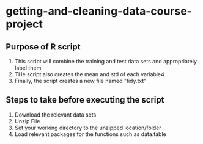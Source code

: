 # getting-and-cleaning-data-course-project


## Purpose of R script

1. This script will combine the training and test data sets and appropriately label them
2. THe script also creates the mean and std of each variable4
3. Finally, the script creates a new file named "tidy.txt"

## Steps to take before executing the script

1. Download the relevant data sets
2. Unzip File
3. Set your working directory to the unzipped location/folder
4. Load relevant packages for the functions such as data.table

